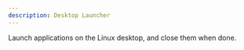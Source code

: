 ```yaml
---
description: Desktop Launcher
---
```

Launch applications on the Linux desktop, and close them when done.
